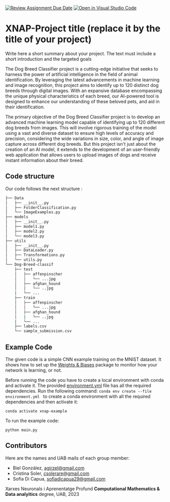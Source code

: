 [![Review Assignment Due Date](https://classroom.github.com/assets/deadline-readme-button-24ddc0f5d75046c5622901739e7c5dd533143b0c8e959d652212380cedb1ea36.svg)](https://classroom.github.com/a/sPgOnVC9)
[![Open in Visual Studio Code](https://classroom.github.com/assets/open-in-vscode-718a45dd9cf7e7f842a935f5ebbe5719a5e09af4491e668f4dbf3b35d5cca122.svg)](https://classroom.github.com/online_ide?assignment_repo_id=11103468&assignment_repo_type=AssignmentRepo)
# XNAP-Project title (replace it by the title of your project)
Write here a short summary about your project. The text must include a short introduction and the targeted goals

The Dog Breed Classifier project is a cutting-edge initiative that seeks to harness the power of artificial intelligence in the field of animal identification. By leveraging the latest advancements in machine learning and image recognition, this project aims to identify up to 120 distinct dog breeds through digital images. With an expansive database encompassing the unique physical characteristics of each breed, our AI-powered tool is designed to enhance our understanding of these beloved pets, and aid in their identification.

The primary objective of the Dog Breed Classifier project is to develop an advanced machine learning model capable of identifying up to 120 different dog breeds from images. This will involve rigorous training of the model using a vast and diverse dataset to ensure high levels of accuracy and precision, considering the wide variations in size, color, and angle of image capture across different dog breeds. But this project isn't just about the creation of an AI model, it extends to the development of an user-friendly web application that allows users to upload images of dogs and receive instant information about their breed.

## Code structure
Our code follows the next structure :
```bash
├── Data
│   ├── __init__.py
│   ├── FolderClassification.py
│   └── ImageExamples.py
├── models
│   ├── __init__.py
│   ├── model1.py
│   ├── model2.py
│   └── model3.py
├── utils
│   ├── __init__.py
│   ├── DataLoader.py
│   ├── Transformations.py
│   └── utils.py
└── Dog-Breed-classif
    ├── test
    │   ├── affenpinscher
    │   │   └── ...jpg
    │   ├── afghan_hound
    │   |   └── ..jpg
    |   └── ...
    ├── train
    │   ├── affenpinscher
    │   │   └── ...jpg
    │   ├── afghan_hound
    │   |   └── ..jpg
    |   └── ...
    ├── labels.csv
    └── sample_submission.csv
```
## Example Code
The given code is a simple CNN example training on the MNIST dataset. It shows how to set up the [Weights & Biases](https://wandb.ai/site)  package to monitor how your network is learning, or not.

Before running the code you have to create a local environment with conda and activate it. The provided [environment.yml](https://github.com/DCC-UAB/XNAP-Project/environment.yml) file has all the required dependencies. Run the following command: ``conda env create --file environment.yml `` to create a conda environment with all the required dependencies and then activate it:
```
conda activate xnap-example
```

To run the example code:
```
python main.py
```

## Contributors
Here are the names and UAB mails of each group member:
- Biel González, agirzel@gmail.com
- Cristina Soler, csolerare@gmail.com
- Sofia Di Capua, sofiadicapua29@gmail.com


Xarxes Neuronals i Aprenentatge Profund
__Computational Mathematics & Data analyitics__ degree, UAB, 2023
